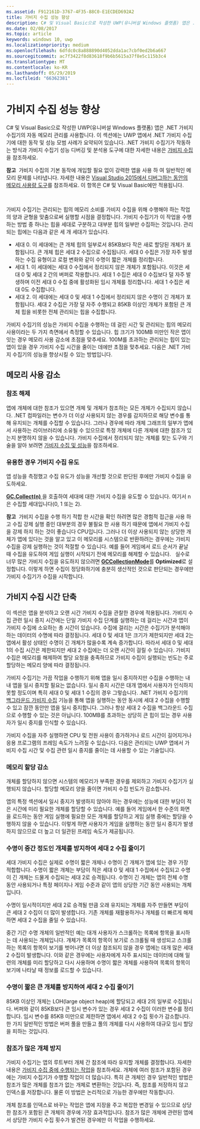 ```yaml
---
ms.assetid: F912161D-3767-4F35-88C0-E1ECDED692A2
title: 가비지 수집 성능 향상
description: C# 및 Visual Basic으로 작성한 UWP(유니버설 Windows 플랫폼) 앱은 .NET 가비지 수집기의 자동 메모리 관리를 사용합니다. 이 섹션에는 UWP 앱에서 .NET 가비지 수집기에 대한 동작 및 성능 모범 사례가 요약되어 있습니다.
ms.date: 02/08/2017
ms.topic: article
keywords: windows 10, uwp
ms.localizationpriority: medium
ms.openlocfilehash: 6dfdc0c8a888890d4052dda1ac7cbf0ed2b6a667
ms.sourcegitcommit: ac7f3422f8d83618f9b6b5615a37f8e5c115b3c4
ms.translationtype: MT
ms.contentlocale: ko-KR
ms.lasthandoff: 05/29/2019
ms.locfileid: "66362381"
---
```

# <a name="improve-garbage-collection-performance"></a>가비지 수집 성능 향상


C# 및 Visual Basic으로 작성한 UWP(유니버설 Windows 플랫폼) 앱은 .NET 가비지 수집기의 자동 메모리 관리를 사용합니다. 이 섹션에는 UWP 앱에서 .NET 가비지 수집기에 대한 동작 및 성능 모범 사례가 요약되어 있습니다. .NET 가비지 수집기가 작동하는 방식과 가비지 수집기 성능 디버깅 및 분석용 도구에 대한 자세한 내용은 [가비지 수집](https://docs.microsoft.com/dotnet/standard/garbage-collection/index)을 참조하세요.

**참고**  가비지 수집의 기본 동작에 개입할 필요 없이 강력한 앱을 사용 하 여 일반적인 메모리 문제를 나타냅니다. 자세한 내용은 [Visual Studio 2015에서 디버그하는 동안의 메모리 사용량 도구](https://blogs.msdn.microsoft.com/devops/2014/11/13/memory-usage-tool-while-debugging-in-visual-studio-2015/)를 참조하세요. 이 항목은 C# 및 Visual Basic에만 적용됩니다.

 

가비지 수집기는 관리되는 힙의 메모리 소비를 가비지 수집을 위해 수행해야 하는 작업의 양과 균형을 맞춤으로써 실행할 시점을 결정합니다. 가비지 수집기가 이 작업을 수행하는 방법 중 하나는 힙을 세대로 구분하고 대부분 힙의 일부만 수집하는 것입니다. 관리되는 힙에는 다음과 같은 세 개 세대가 있습니다.

-   세대 0. 이 세대에는 큰 개체 힙의 일부로서 85KB보다 작은 새로 할당된 개체가 포함됩니다. 큰 개체 힙은 세대 2 수집으로 수집됩니다. 세대 0 수집은 가장 자주 발생하는 수집 유형이고 로컬 변화와 같이 수명이 짧은 개체를 정리합니다.
-   세대 1. 이 세대에는 세대 0 수집에서 정리되지 않은 개체가 포함됩니다. 이것은 세대 0 및 세대 2 간의 버퍼로 작용합니다. 세대 1 수집은 세대 0 수집보다 덜 자주 발생하며 이전 세대 0 수집 중에 활성화된 임시 개체를 정리합니다. 세대 1 수집은 세대 0도 수집합니다.
-   세대 2. 이 세대에는 세대 0 및 세대 1 수집에서 정리되지 않은 수명이 긴 개체가 포함됩니다. 세대 2 수집은 가장 덜 자주 수행되고 85KB 이상인 개체가 포함된 큰 개체 힙을 비롯한 전체 관리되는 힙을 수집합니다.

가비지 수집기의 성능은 가비지 수집을 수행하는 데 걸린 시간 및 관리되는 힙의 메모리 사용이라는 두 가지 측면에서 측정할 수 있습니다. 힙 크기가 100MB 미만인 작은 앱이 잇는 경우 메모리 사용 감소에 초점을 맞추세요. 100M를 초과하는 관리되는 힙이 있는 앱이 있을 경우 가비지 수집 시간을 줄이는 데에만 초점을 맞추세요. 다음은 .NET 가비지 수집기의 성능을 향상시킬 수 있는 방법입니다.

## <a name="reduce-memory-consumption"></a>메모리 사용 감소

### <a name="release-references"></a>참조 해제

앱에 개체에 대한 참조가 있으면 개체 및 개체가 참조하는 모든 개체가 수집되지 않습니다. .NET 컴파일러는 변수가 더 이상 사용되지 않는 경우를 감지하므로 해당 변수를 통해 유지되는 개체를 수집할 수 있습니다. 그러나 경우에 따라 개체 그래프의 일부가 앱에서 사용하는 라이브러리에 소유될 수 있으므로 특정 개체에 다른 개체에 대한 참조가 있는지 분명하지 않을 수 있습니다. 가비지 수집에서 정리되지 않는 개체를 찾는 도구와 기술을 알아 보려면 [가비지 수집 및 성능](https://docs.microsoft.com/dotnet/standard/garbage-collection/performance)을 참조하세요.

### <a name="induce-a-garbage-collection-if-its-useful"></a>유용한 경우 가비지 수집 유도

앱 성능을 측정했고 수집 유도가 성능을 개선할 것으로 판단된 후에만 가비지 수집을 유도하세요.

[  **GC.Collect(n)** ](https://docs.microsoft.com/dotnet/api/system.gc.collect?redirectedfrom=MSDN#System_GC_Collect_System_Int32_)을 호출하여 세대에 대한 가비지 수집을 유도할 수 있습니다. 여기서 n은 수집할 세대입니다(0, 1 또는 2).

**참고**  가비지 수집을 수행 하기 적합 한 시간을 확인 하려면 많은 경험적 접근을 사용 하 고 수집 강제 실행 중인 대부분의 경우 불필요 한 사용 하기 때문에 앱에서 가비지 수집을 강제 하지 하는 것이 좋습니다 CPU입니다. 그러나 더 이상 사용되지 않는 상당한 개체가 앱에 있다는 것을 알고 있고 이 메모리를 시스템으로 반환하려는 경우에는 가비지 수집을 강제 실행하는 것이 적절할 수 있습니다. 예를 들어 게임에서 로드 순서가 끝날 때 수집을 유도하여 게임 실행이 시작되기 전에 메모리를 해제할 수 있습니다.
 
실수로 너무 많은 가비지 수집을 유도하지 않으려면 [**GCCollectionMode**](https://docs.microsoft.com/dotnet/api/system.gccollectionmode?redirectedfrom=MSDN)를 **Optimized**로 설정합니다. 이렇게 하면 수집이 정당화하기에 충분히 생산적인 것으로 판단되는 경우에만 가비지 수집기가 수집을 시작합니다.

## <a name="reduce-garbage-collection-time"></a>가비지 수집 시간 단축

이 섹션은 앱을 분석하고 오랜 시간 가비지 수집을 관찰한 경우에 적용됩니다. 가비지 수집 관련 일시 중지 시간에는 단일 가비지 수집 단계를 실행하는 데 걸리는 시간과 앱이 가비지 수집에 소요하는 총 시간이 있습니다. 수집에 걸리는 시간은 수집기가 분석해야 하는 데이터의 수명에 따라 결정됩니다. 세대 0 및 세대 1은 크기가 제한되지만 세대 2는 앱에서 활성 상태인 수명이 긴 개체가 많을수록 계속 증가합니다. 따라서 세대 0 및 세대 1의 수집 시간은 제한되지만 세대 2 수집에는 더 오랜 시간이 걸릴 수 있습니다. 가비지 수집은 메모리를 해제하여 할당 요청을 충족하므로 가비지 수집이 실행되는 빈도는 주로 할당하는 메모리 양에 따라 결정됩니다.

가비지 수집기는 가끔 작업을 수행하기 위해 앱을 일시 중지하지만 수집을 수행하는 내내 앱을 일시 중지할 필요는 없습니다. 일시 중지 시간은 대개 앱에서 사용자가 인식하지 못할 정도이며 특히 세대 0 및 세대 1 수집의 경우 그렇습니다. .NET 가비지 수집기의 [백그라운드 가비지 수집](https://docs.microsoft.com/dotnet/standard/garbage-collection/fundamentals) 기능을 통해 앱을 실행하는 동안 동시에 세대 2 수집을 수행할 수 있고 잠깐 동안만 앱을 일시 중지합니다. 그러나 항상 세대 2 수집을 백그라운드 수집으로 수행할 수 있는 것은 아닙니다. 100MB를 초과하는 상당히 큰 힙이 있는 경우 사용자가 일시 중지를 인식할 수 있습니다.

가비지 수집을 자주 실행하면 CPU 및 전원 사용이 증가하거나 로드 시간이 길어지거나 응용 프로그램의 프레임 속도가 느려질 수 있습니다. 다음은 관리되는 UWP 앱에서 가비지 수집 시간 및 수집 관련 일시 중지를 줄이는 데 사용할 수 있는 기술입니다.

### <a name="reduce-memory-allocations"></a>메모리 할당 감소

개체를 할당하지 않으면 시스템의 메모리가 부족한 경우를 제외하고 가비지 수집기가 실행되지 않습니다. 할당할 메모리 양을 줄이면 가비지 수집 빈도가 감소합니다.

앱의 특정 섹션에서 일시 중지가 발생하지 않아야 하는 경우에는 성능에 대한 부담이 적은 시간에 미리 필요한 개체를 할당할 수 있습니다. 예를 들어 게임에서 한 수준의 화면을 로드하는 동안 게임 실행에 필요한 모든 개체를 할당하고 게임 실행 중에는 할당을 수행하지 않을 수 있습니다. 이렇게 하면 사용자가 게임을 실행하는 동안 일시 중지가 발생하지 않으므로 더 높고 더 일관된 프레임 속도가 제공됩니다.

### <a name="reduce-generation-2-collections-by-avoiding-objects-with-a-medium-length-lifetime"></a>수명이 중간 정도인 개체를 방지하여 세대 2 수집 줄이기

세대 가비지 수집은 실제로 수명이 짧은 개체나 수명이 긴 개체가 앱에 있는 경우 가장 적합합니다. 수명이 짧은 개체는 부담이 적은 세대 0 및 세대 1 수집에서 수집되고 수명이 긴 개체는 드물게 수집되는 세대 2로 승격됩니다. 수명이 긴 개체는 앱의 전체 수명 동안 사용되거나 특정 페이지나 게임 수준과 같이 앱의 상당한 기간 동안 사용되는 개체입니다.

수명이 일시적이지만 세대 2로 승격될 만큼 오래 유지되는 개체를 자주 만들면 부담이 큰 세대 2 수집이 더 많이 발생합니다. 기존 개체를 재활용하거나 개체를 더 빠르게 해제하면 세대 2 수집을 줄일 수 있습니다.

중간 기간 수명 개체의 일반적인 예는 대개 사용자가 스크롤하는 목록에 항목을 표시하는 데 사용되는 개체입니다. 개체가 목록의 항목이 보기로 스크롤될 때 생성되고 스크롤하는 목록의 항목이 보기를 벗어나면 더 이상 참조되지 않을 경우 앱에는 대개 많은 세대 2 수집이 발생합니다. 이와 같은 경우에는 사용자에게 자주 표시되는 데이터에 대해 일련의 개체를 미리 할당하고 다시 사용하며 수명이 짧은 개체를 사용하여 목록의 항목이 보기에 나타날 때 정보를 로드할 수 있습니다.

### <a name="reduce-generation-2-collections-by-avoiding-large-sized-objects-with-short-lifetimes"></a>수명이 짧은 큰 개체를 방지하여 세대 2 수집 줄이기

85KB 이상인 개체는 LOH(large object heap)에 할당되고 세대 2의 일부로 수집됩니다. 버퍼와 같이 85KB보다 큰 임시 변수가 있는 경우 세대 2 수집이 이러한 변수를 정리합니다. 임시 변수를 85KB 미만으로 제한하면 앱에서 세대 2 수집 횟수가 감소합니다. 한 가지 일반적인 방법은 버퍼 풀을 만들고 풀의 개체를 다시 사용하여 대규모 임시 할당을 피하는 것입니다.

### <a name="avoid-reference-rich-objects"></a>참조가 많은 개체 방지

가비지 수집기는 앱의 루트부터 개체 간 참조에 따라 유지할 개체를 결정합니다. 자세한 내용은 [가비지 수집 중에 수행되는 작업](https://docs.microsoft.com/dotnet/standard/garbage-collection/fundamentals)을 참조하세요. 개체에 여러 참조가 포함된 경우에는 가비지 수집기가 수행할 작업이 더 많습니다. 특히 큰 개체인 경우 일반적인 방법은 참조가 많은 개체를 참조가 없는 개체로 변환하는 것입니다. 즉, 참조를 저장하지 않고 인덱스를 저장합니다. 물론 이 방법은 논리적으로 가능한 경우에만 작동합니다.

개체 참조를 인덱스로 바꾸는 작업은 앱에 지장을 주고 복잡한 변경일 수 있으므로 상당한 참조가 포함된 큰 개체의 경우에 가장 효과적입니다. 참조가 많은 개체에 관련된 앱에서 상당한 가비지 수집 횟수가 발견된 경우에만 이 작업을 수행하세요.

 

 




